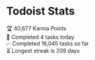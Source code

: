
# Todoist Stats

<!-- TODO-IST:START -->
🏆  40,677 Karma Points           
🌸  Completed 4 tasks today           
✅  Completed 16,045 tasks so far           
⏳  Longest streak is 209 days
<!-- TODO-IST:END -->
